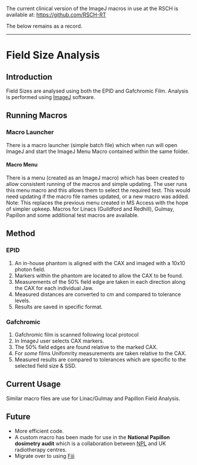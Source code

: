 The current clinical version of the ImageJ macros in use at the RSCH is available at: https://github.com/RSCH-RT

The below remains as a record.

---


# Field Size Analysis

## Introduction
Field Sizes are analysed using both the EPID and Gafchromic Film.
Analysis is performed using [ImageJ](http://imagej.nih.gov/ij/) software.

## Running Macros
### Macro Launcher
There is a macro launcher (simple batch file) which when run will open ImageJ and start the ImageJ Menu Macro contained within the same folder.

#### Macro Menu
There is a menu (created as an ImageJ macro) which has been created to allow consistent running of the macros and simple updating.
The user runs this menu macro and this allows them to select the required test.
This would need updating if the macro file names updated, or a new macro was added.
Note: This replaces the previous menu created in MS Access with the hope of simpler upkeep.
Macros for Linacs (Guildford and Redhill), Gulmay, Papillon and some additional test macros are available.

## Method
### EPID
1. An in-house phantom is aligned with the CAX and imaged with a 10x10 photon field.
2. Markers within the phantom are located to allow the CAX to be found.
3. Measurements of the 50% field edge are taken in each direction along the CAX for each individual Jaw.
4. Measured distances are converted to cm and compared to tolerance levels.
5. Results are saved in specific format.

### Gafchromic
1. Gafchromic film is scanned following local protocol
2. In ImageJ user selects CAX markers.
3. The 50% field edges are found relative to the marked CAX.
4. For *some* films Unifomrity measurements are taken relative to the CAX.
5. Measured results are compared to tolerances which are specific to the selected field size & SSD.

## Current Usage
Similar macro files are use for Linac/Gulmay and Papillon Field Analysis.

## Future
- More efficient code.
- A custom macro has been made for use in the **National Papillon dosimetry audit** which is a collaboration between [NPL](http://www.npl.co.uk/) and UK radiotherapy centres.
- Migrate over to using [Fiji](http://fiji.sc/Fiji)

